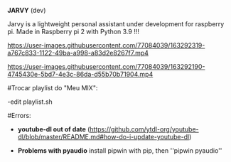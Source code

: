 **JARVY** (dev)

Jarvy is a lightweight personal assistant under development for raspberry pi.
Made in Raspberry pi 2 with Python 3.9 !!!


https://user-images.githubusercontent.com/77084039/163292319-a767c833-1122-49ba-a998-a83d2e8267f7.mp4


https://user-images.githubusercontent.com/77084039/163292190-4745430e-5bd7-4e3c-86da-d55b70b71904.mp4



#Trocar playlist do "Meu MIX":

-edit playlist.sh



#Errors:

- **youtube-dl out of date** (https://github.com/ytdl-org/youtube-dl/blob/master/README.md#how-do-i-update-youtube-dl)

- **Problems with pyaudio** install pipwin with pip, then ''pipwin pyaudio''
  

